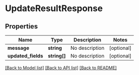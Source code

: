 # UpdateResultResponse

## Properties
Name | Type | Description | Notes
------------ | ------------- | ------------- | -------------
**message** | **string** | No description | [optional] 
**updated_fields** | **string[]** | No description | [optional] 

[[Back to Model list]](../README.md#documentation-for-models) [[Back to API list]](../README.md#documentation-for-api-endpoints) [[Back to README]](../README.md)


